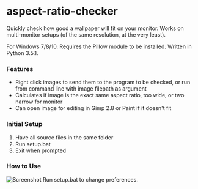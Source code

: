 # aspect-ratio-checker

Quickly check how good a wallpaper will fit on your monitor. Works on multi-monitor setups (of the same resolution, at the very least).

For Windows 7/8/10. Requires the Pillow module to be installed. Written in Python 3.5.1. 

### Features
- Right click images to send them to the program to be checked, or run from command line with image filepath as argument
- Calculates if image is the exact same aspect ratio, too wide, or two narrow for monitor
- Can open image for editing in Gimp 2.8 or Paint if it doesn't fit

### Initial Setup
1. Have all source files in the same folder
2. Run setup.bat
3. Exit when prompted

### How to Use
![Screenshot](https://vgy.me/ogQ6pm.png)
Run setup.bat to change preferences.
